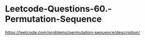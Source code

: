 # Leetcode-Questions-60.-Permutation-Sequence
https://leetcode.com/problems/permutation-sequence/description/
